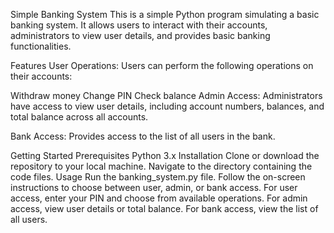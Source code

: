 Simple Banking System
This is a simple Python program simulating a basic banking system. It allows users to interact with their accounts, administrators to view user details, and provides basic banking functionalities.

Features
User Operations: Users can perform the following operations on their accounts:

Withdraw money
Change PIN
Check balance
Admin Access: Administrators have access to view user details, including account numbers, balances, and total balance across all accounts.

Bank Access: Provides access to the list of all users in the bank.

Getting Started
Prerequisites
Python 3.x
Installation
Clone or download the repository to your local machine.
Navigate to the directory containing the code files.
Usage
Run the banking_system.py file.
Follow the on-screen instructions to choose between user, admin, or bank access.
For user access, enter your PIN and choose from available operations.
For admin access, view user details or total balance.
For bank access, view the list of all users.
